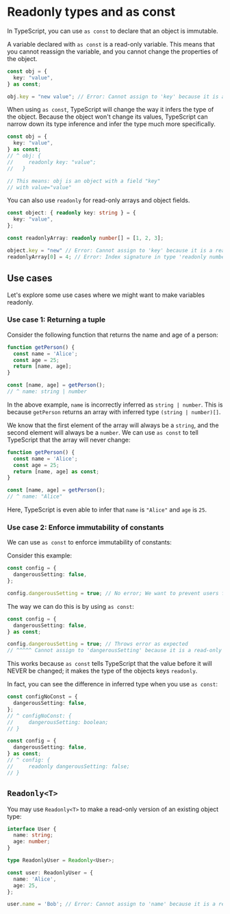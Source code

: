 # Readonly types and as const

In TypeScript, you can use `as const` to declare that an object is immutable.

A variable declared with `as const` is a read-only variable. This means that you cannot reassign the variable, and you cannot change the properties of the object.

```ts
const obj = {
  key: "value",
} as const;

obj.key = "new value"; // Error: Cannot assign to 'key' because it is a read-only property
```

When using `as const`, TypeScript will change the way it infers the type of the object. Because the object won't change its values, TypeScript can narrow down its type inference and infer the type much more specifically.

```ts
const obj = {
  key: "value",
} as const;
// ^ obj: {
//     readonly key: "value";
//   }

// This means: obj is an object with a field "key"
// with value="value"
```

You can also use `readonly` for read-only arrays and object fields.

```ts
const object: { readonly key: string } = {
  key: "value",
};

const readonlyArray: readonly number[] = [1, 2, 3];

object.key = "new" // Error: Cannot assign to 'key' because it is a read-only property
readonlyArray[0] = 4; // Error: Index signature in type 'readonly number[]' only permits reading
```

## Use cases

Let's explore some use cases where we might want to make variables readonly.

### Use case 1: Returning a tuple

Consider the following function that returns the name and age of a person:

```ts
function getPerson() {
  const name = 'Alice';
  const age = 25;
  return [name, age];
}

const [name, age] = getPerson();
// ^ name: string | number
```

In the above example, `name` is incorrectly inferred as `string | number`. This is because `getPerson` returns an array with inferred type `(string | number)[]`.

We know that the first element of the array will always be a `string`, and the second element will always be a `number`. We can use `as const` to tell TypeScript that the array will never change:

```ts
function getPerson() {
  const name = 'Alice';
  const age = 25;
  return [name, age] as const;
}

const [name, age] = getPerson();
// ^ name: "Alice"
```

Here, TypeScript is even able to infer that `name` is `"Alice"` and `age` is `25`.

### Use case 2: Enforce immutability of constants

We can use `as const` to enforce immutability of constants:

Consider this example:

```ts
const config = {
  dangerousSetting: false,
};

config.dangerousSetting = true; // No error; We want to prevent users from changing this
```

The way we can do this is by using `as const`:

```ts
const config = {
  dangerousSetting: false,
} as const;

config.dangerousSetting = true; // Throws error as expected
// ^^^^^ Cannot assign to 'dangerousSetting' because it is a read-only property.
```

This works because `as const` tells TypeScript that the value before it will NEVER be changed; it makes the type of the objects keys `readonly`.

In fact, you can see the difference in inferred type when you use `as const`:

```ts
const configNoConst = {
  dangerousSetting: false,
};
// ^ configNoConst: {
//     dangerousSetting: boolean;
// }

const config = {
  dangerousSetting: false,
} as const;
// ^ config: {
//     readonly dangerousSetting: false;
// }
```

## `Readonly<T>`

You may use `Readonly<T>` to make a read-only version of an existing object type:

```ts
interface User {
  name: string;
  age: number;
}

type ReadonlyUser = Readonly<User>;

const user: ReadonlyUser = {
  name: 'Alice',
  age: 25,
};

user.name = 'Bob'; // Error: Cannot assign to 'name' because it is a read-only property
```